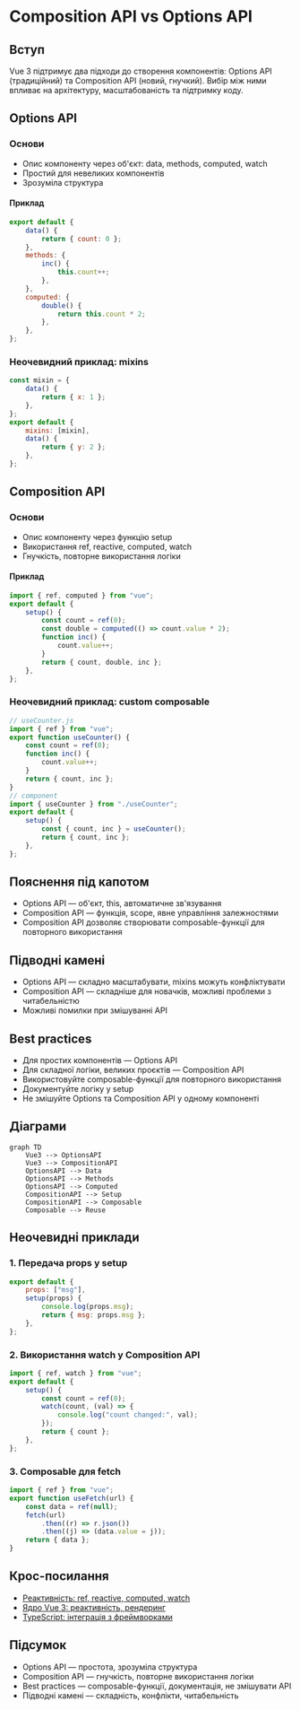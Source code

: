 # Composition API vs Options API

## Вступ

Vue 3 підтримує два підходи до створення компонентів: Options API (традиційний) та Composition API (новий, гнучкий). Вибір між ними впливає на архітектуру, масштабованість та підтримку коду.

## Options API

### Основи

-   Опис компоненту через об'єкт: data, methods, computed, watch
-   Простий для невеликих компонентів
-   Зрозуміла структура

#### Приклад

```js
export default {
    data() {
        return { count: 0 };
    },
    methods: {
        inc() {
            this.count++;
        },
    },
    computed: {
        double() {
            return this.count * 2;
        },
    },
};
```

### Неочевидний приклад: mixins

```js
const mixin = {
    data() {
        return { x: 1 };
    },
};
export default {
    mixins: [mixin],
    data() {
        return { y: 2 };
    },
};
```

## Composition API

### Основи

-   Опис компоненту через функцію setup
-   Використання ref, reactive, computed, watch
-   Гнучкість, повторне використання логіки

#### Приклад

```js
import { ref, computed } from "vue";
export default {
    setup() {
        const count = ref(0);
        const double = computed(() => count.value * 2);
        function inc() {
            count.value++;
        }
        return { count, double, inc };
    },
};
```

### Неочевидний приклад: custom composable

```js
// useCounter.js
import { ref } from "vue";
export function useCounter() {
    const count = ref(0);
    function inc() {
        count.value++;
    }
    return { count, inc };
}
// component
import { useCounter } from "./useCounter";
export default {
    setup() {
        const { count, inc } = useCounter();
        return { count, inc };
    },
};
```

## Пояснення під капотом

-   Options API — об'єкт, this, автоматичне зв'язування
-   Composition API — функція, scope, явне управління залежностями
-   Composition API дозволяє створювати composable-функції для повторного використання

## Підводні камені

-   Options API — складно масштабувати, mixins можуть конфліктувати
-   Composition API — складніше для новачків, можливі проблеми з читабельністю
-   Можливі помилки при змішуванні API

## Best practices

-   Для простих компонентів — Options API
-   Для складної логіки, великих проєктів — Composition API
-   Використовуйте composable-функції для повторного використання
-   Документуйте логіку у setup
-   Не змішуйте Options та Composition API у одному компоненті

## Діаграми

```mermaid
graph TD
    Vue3 --> OptionsAPI
    Vue3 --> CompositionAPI
    OptionsAPI --> Data
    OptionsAPI --> Methods
    OptionsAPI --> Computed
    CompositionAPI --> Setup
    CompositionAPI --> Composable
    Composable --> Reuse
```

## Неочевидні приклади

### 1. Передача props у setup

```js
export default {
    props: ["msg"],
    setup(props) {
        console.log(props.msg);
        return { msg: props.msg };
    },
};
```

### 2. Використання watch у Composition API

```js
import { ref, watch } from "vue";
export default {
    setup() {
        const count = ref(0);
        watch(count, (val) => {
            console.log("count changed:", val);
        });
        return { count };
    },
};
```

### 3. Composable для fetch

```js
import { ref } from "vue";
export function useFetch(url) {
    const data = ref(null);
    fetch(url)
        .then((r) => r.json())
        .then((j) => (data.value = j));
    return { data };
}
```

## Крос-посилання

-   [Реактивність: ref, reactive, computed, watch](./03-reactivity.md)
-   [Ядро Vue 3: реактивність, рендеринг](./02-core-reactivity-rendering.md)
-   [TypeScript: інтеграція з фреймворками](../TypeScript/08-frameworks.md)

## Підсумок

-   Options API — простота, зрозуміла структура
-   Composition API — гнучкість, повторне використання логіки
-   Best practices — composable-функції, документація, не змішувати API
-   Підводні камені — складність, конфлікти, читабельність
